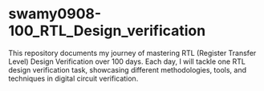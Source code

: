 # swamy0908-100_RTL_Design_verification
This repository documents my journey of mastering RTL (Register Transfer Level) Design Verification over 100 days. Each day, I will tackle one RTL design verification task, showcasing different methodologies, tools, and techniques in digital circuit verification.
